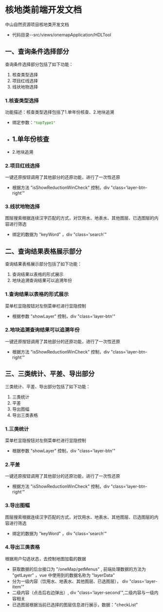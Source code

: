 # 核地类前端开发文档

中山自然资源项目核地类开发文档

- 代码目录--src/views/onemapApplication/HDLTool

## 一、查询条件选择部分

查询条件选择部分包括了如下功能：

1. 核查类型选择
2. 项目红线选择
3. 线状地物选择

### 1.核查类型选择

功能描述：核查类型选择包括了1.单年份核查、2.地块追溯
- 绑定参数：<code style="color:green">"topType1"</code>
- 1.单年份核查
  - 
- 2.地块追溯

### 2.项目红线选择

一键还原按钮调用了其他部分的还原功能，进行了一次性还原

- 根据方法 "isShowReductionWinCheck" 控制，div "class='layer-btn-right'"

### 3.线状地物选择

图层搜索根据连续汉字匹配的方式，对饮用水、地表水、其他图层、已选图层的内容进行筛选

- 绑定的数据为 "keyWord" ，div "class='search'"

## 二、查询结果表格展示部分

查询结果表格展示部分包括了如下功能：

1. 查询结果以表格的形式展示
2. 地块追溯查询结果可以追溯年份

### 1.查询结果以表格的形式展示

菜单栏显隐按钮对左侧菜单栏进行显隐控制

- 根据参数 "showLayer" 控制，div "class='layer-btn'"

### 2.地块追溯查询结果可以追溯年份
一键还原按钮调用了其他部分的还原功能，进行了一次性还原

- 根据方法 "isShowReductionWinCheck" 控制，div "class='layer-btn-right'"

## 三、三类统计、平差、导出部分

三类统计、平差、导出部分包括了如下功能：

1. 三类统计
2. 平差
3. 导出图幅
4. 导出三类表格

### 1.三类统计
菜单栏显隐按钮对左侧菜单栏进行显隐控制

- 根据参数 "showLayer" 控制，div "class='layer-btn'"

### 2.平差

一键还原按钮调用了其他部分的还原功能，进行了一次性还原

- 根据方法 "isShowReductionWinCheck" 控制，div "class='layer-btn-right'"

### 3.导出图幅

图层搜索根据连续汉字匹配的方式，对饮用水、地表水、其他图层、已选图层的内容进行筛选

- 绑定的数据为 "keyWord" ，div "class='search'"

### 4.导出三类表格

根据用户勾选状态，去控制地图加载的数据

- 获取数据的后台接口为 "/oneMap/getMenus" , 前端处理数据的方法为 "getLayer" ，vue 中使用到的数据名称为 "layerData"
- 分为一级内容（饮用水、地表水、其他图层、已选图层）， div "class='layer-item'"
- 二级内容（点击后右边弹出）, div "class='layer-second'",二级内容与一级内容相关
- 已选图层根据当前已选择的图层信息进行展示，数据："checkList"